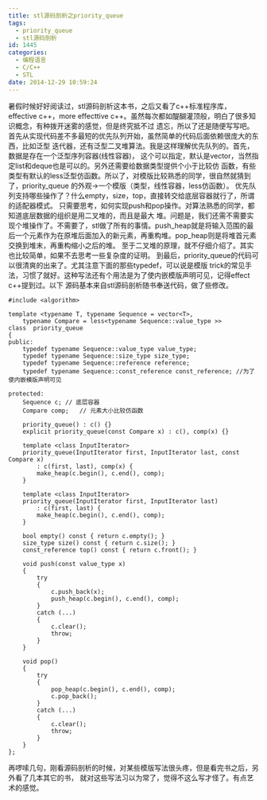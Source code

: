```yaml
---
title: stl源码剖析之priority_queue
tags:
  - priority_queue
  - stl源码剖析
id: 1445
categories:
  - 编程语言
  - C/C++
  - STL
date: 2014-12-29 10:59:24
---
```


暑假时候好好阅读过，stl源码剖析这本书，之后又看了c++标准程序库，effective c++，more
effecttive c++。虽然每次都如醍醐灌顶般，明白了很多知识概念，有种拨开迷雾的感觉，但是终究抵不过
遗忘，所以了还是随便写写吧。
首先从实现代码差不多最短的优先队列开始，虽然简单的代码后面依赖很庞大的东西，比如泛型
迭代器，还有泛型二叉堆算法。我是这样理解优先队列的。首先，数据是存在一个泛型序列容器(线性容器)，
这个可以指定，默认是vector，当然指定list和deque也是可以的。另外还需要给数据类型提供个小于比较仿
函数，有些类型有默认的less泛型仿函数。所以了，对模版比较熟悉的同学，很自然就猜到了，priority_queue
的外观->一个模版（类型，线性容器，less仿函数）。
优先队列支持哪些操作了？什么empty，size，top，直接转交给底层容器就行了，所谓的适配器模式。
只需要思考，如何实现push和pop操作。对算法熟悉的同学，都知道底层数据的组织是用二叉堆的，而且是最大
堆。问题是，我们还需不需要实现个堆操作了。不需要了，stl做了所有的事情。push_heap就是将输入范围的最
后一个元素作为在原堆后面加入的新元素，再重构堆。pop_heap则是将堆首元素交换到堆末，再重构缩小之后的堆。
至于二叉堆的原理，就不仔细介绍了。其实也比较简单，如果不去思考一些复杂度的证明。
到最后，priority_queue的代码可以很清爽的出来了。尤其注意下面的那些typedef，可以说是模版
trick的常见手法，习惯了就好。这种写法还有个用法是为了使内嵌模版声明可见，记得effect c++提到过。以下
源码基本来自stl源码剖析随书奉送代码，做了些修改。
``` stylus
#include <algorithm>

template <typename T, typename Sequence = vector<T>,
    typename Compare = less<typename Sequence::value_type >>
class  priority_queue
{
public:
    typedef typename Sequence::value_type value_type;
    typedef typename Sequence::size_type size_type;
    typedef typename Sequence::reference reference;
    typedef typename Sequence::const_reference const_reference; //为了使内嵌模版声明可见

protected:
    Sequence c; // 底层容器
    Compare comp;   // 元素大小比较仿函数

    priority_queue() : c() {}
    explicit priority_queue(const Compare x) : c(), comp(x) {}

    template <class InputIterator>
    priority_queue(InputIterator first, InputIterator last, const Compare x)
        : c(first, last), comp(x) {
        make_heap(c.begin(), c.end(), comp);
    }

    template <class InputIterator>
    priority_queue(InputIterator first, InputIterator last)
        : c(first, last) {
        make_heap(c.begin(), c.end(), comp);
    }

    bool empty() const { return c.empty(); }
    size_type size() const { return c.size(); }
    const_reference top() const { return c.front(); }

    void push(const value_type x)
    {
        try
        {
            c.push_back(x);
            push_heap(c.begin(), c.end(), comp);
        }
        catch (...)
        {
            c.clear();
            throw;
        }
    }

    void pop()
    {
        try
        {
            pop_heap(c.begin(), c.end(), comp);
            c.pop_back();
        }
        catch (...)
        {
            c.clear();
            throw;
        }
    }
};
```
再啰嗦几句，刚看源码剖析的时候，对某些模版写法很头疼，但是看完书之后，另外看了几本其它的书，
就对这些写法习以为常了，觉得不这么写才怪了。有点艺术的感觉。